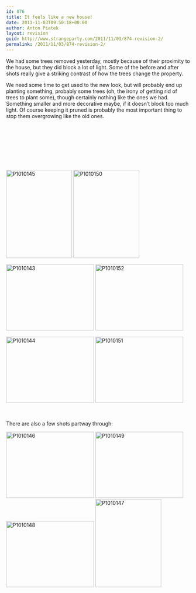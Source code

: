 ```yaml
---
id: 876
title: It feels like a new house!
date: 2011-11-03T09:50:18+00:00
author: Anton Piatek
layout: revision
guid: http://www.strangeparty.com/2011/11/03/874-revision-2/
permalink: /2011/11/03/874-revision-2/
---
```

We had some trees removed yesterday, mostly because of their proximity to the house, but they did block a lot of light. Some of the before and after shots really give a striking contrast of how the trees change the property.

We need some time to get used to the new look, but will probably end up planting something, probably some trees (oh, the irony of getting rid of trees to plant some), though certainly nothing like the ones we had. Something smaller and more decorative maybe, if it doesn&#8217;t block too much light. Of course keeping it pruned is probably the most important thing to stop them overgrowing like the old ones.

&nbsp;

&nbsp;

&nbsp;

&nbsp;

[<img src="http://farm7.static.flickr.com/6238/6308790844_e514eb985f_m.jpg" alt="P1010145" width="180" height="240" border="0" />](http://farm7.static.flickr.com/6238/6308790844_e514eb985f_b.jpg "P1010145") [<img src="http://farm7.static.flickr.com/6056/6308270291_32f88095cb_m.jpg" alt="P1010150" width="180" height="240" border="0" />](http://farm7.static.flickr.com/6056/6308270291_32f88095cb_b.jpg "P1010150")

[<img src="http://farm7.static.flickr.com/6117/6308269365_584ccdd530_m.jpg" alt="P1010143" width="240" height="180" border="0" />](http://farm7.static.flickr.com/6117/6308269365_584ccdd530_b.jpg "P1010143") [<img src="http://farm7.static.flickr.com/6092/6308790184_ce1fe7559f_m.jpg" alt="P1010152" width="240" height="180" border="0" />](http://farm7.static.flickr.com/6092/6308790184_ce1fe7559f_b.jpg "P1010152")

[<img src="http://farm7.static.flickr.com/6233/6308790028_f9a14391ec_m.jpg" alt="P1010144" width="240" height="180" border="0" />](http://farm7.static.flickr.com/6233/6308790028_f9a14391ec_b.jpg "P1010144") [<img src="http://farm7.static.flickr.com/6219/6308791736_6554e52d79_m.jpg" alt="P1010151" width="240" height="180" border="0" />](http://farm7.static.flickr.com/6219/6308791736_6554e52d79_b.jpg "P1010151")

&nbsp;

There are also a few shots partway through:

[<img src="http://farm7.static.flickr.com/6056/6308791860_e2dfdbc08d_m.jpg" alt="P1010146" width="240" height="180" border="0" />](http://farm7.static.flickr.com/6056/6308791860_e2dfdbc08d_b.jpg "P1010146") [<img src="http://farm7.static.flickr.com/6050/6308791052_d1926c8624_m.jpg" alt="P1010149" width="240" height="180" border="0" />](http://farm7.static.flickr.com/6050/6308791052_d1926c8624_b.jpg "P1010149") [<img src="http://farm7.static.flickr.com/6042/6308269197_8fbbfb17d9_m.jpg" alt="P1010148" width="240" height="180" border="0" />](http://farm7.static.flickr.com/6042/6308269197_8fbbfb17d9_b.jpg "P1010148") [<img src="http://farm7.static.flickr.com/6236/6308791276_9c9c094f02_m.jpg" alt="P1010147" width="180" height="240" border="0" />](http://farm7.static.flickr.com/6236/6308791276_9c9c094f02_b.jpg "P1010147")

&nbsp;